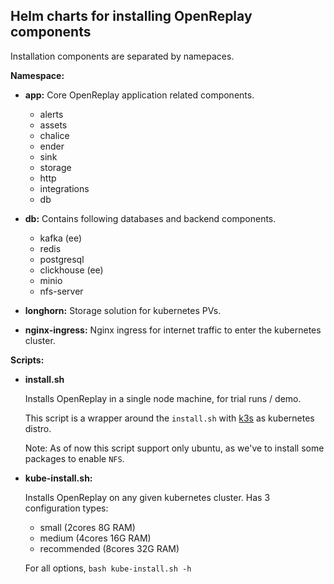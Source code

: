 ## Helm charts for installing OpenReplay components 

Installation components are separated by namepaces.

**Namespace:**
  
- **app:** Core OpenReplay application related components.
  - alerts
  - assets
  - chalice
  - ender
  - sink
  - storage
  - http
  - integrations
  - db

- **db:** Contains following databases and backend components.
  - kafka (ee)
  - redis
  - postgresql
  - clickhouse (ee)
  - minio
  - nfs-server

- **longhorn:** Storage solution for kubernetes PVs.

- **nginx-ingress:** Nginx ingress for internet traffic to enter the kubernetes cluster.

**Scripts:**
- **install.sh**

  Installs OpenReplay in a single node machine, for trial runs / demo.

  This script is a wrapper around the `install.sh` with [k3s](https://k3s.io/) as kubernetes distro.
  
  Note: As of now this script support only ubuntu, as we've to install some packages to enable `NFS`.

- **kube-install.sh:**
  
  Installs OpenReplay on any given kubernetes cluster. Has 3 configuration types:
  - small (2cores 8G RAM)
  - medium (4cores 16G RAM)
  - recommended (8cores 32G RAM)
  
  For all options, `bash kube-install.sh -h`
